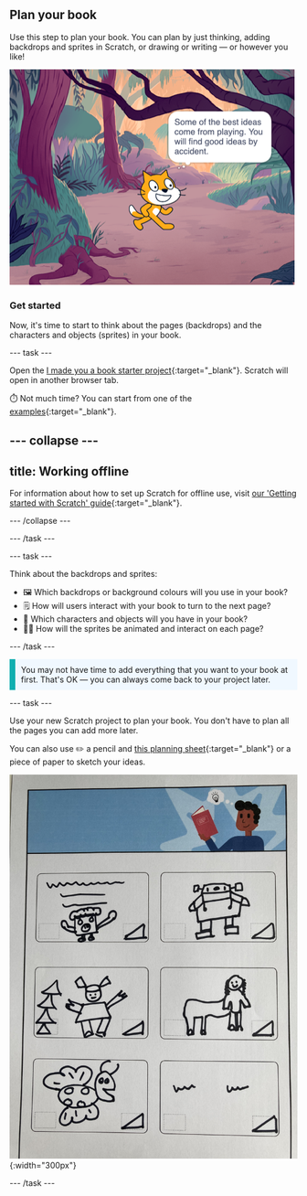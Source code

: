 ## Plan your book

Use this step to plan your book. You can plan by just thinking, adding backdrops and sprites in Scratch, or drawing or writing — or however you like! 

![The Stage showing a sprite thinking, "Some of the best ideas come from playing. You will find good ideas by accident."](images/best-ideas.png)

### Get started

Now, it's time to start to think about the pages (backdrops) and the characters and objects (sprites) in your book.

--- task ---

Open the [I made you a book starter project](https://scratch.mit.edu/projects/582223042/editor){:target="_blank"}. Scratch will open in another browser tab.

⏱️ Not much time? You can start from one of the [examples](https://scratch.mit.edu/studios/29082370){:target="_blank"}. 

--- collapse ---
---
title: Working offline
---

For information about how to set up Scratch for offline use, visit [our 'Getting started with Scratch' guide](https://projects.raspberrypi.org/en/projects/getting-started-scratch){:target="_blank"}.

--- /collapse ---

--- /task ---

--- task ---

Think about the backdrops and sprites:
- 🖼️ Which backdrops or background colours will you use in your book? 
- 🗒️ How will users interact with your book to turn to the next page?
- 🦁 Which characters and objects will you have in your book? 
- 🏃‍♀️ How will the sprites be animated and interact on each page?

--- /task ---

<p style="border-left: solid; border-width:10px; border-color: #0faeb0; background-color: aliceblue; padding: 10px;">
You may not have time to add everything that you want to your book at first. That's OK — you can always come back to your project later. 
</p>

--- task ---

Use your new Scratch project to plan your book. You don't have to plan all the pages you can add more later. 

You can also use ✏️ a pencil and [this planning sheet](resources/i-made-a-book-worksheet.pdf){:target="_blank"} or a piece of paper to sketch your ideas.

![An example of the downloadable planning sheet filled in by a child. Hand draw designs fill the six rectangles on the page.](images/design-example.jpg){:width="300px"}

--- /task ---

